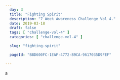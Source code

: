 ```yaml
---
  day: 3
  title: "Fighting Spirit"
  description: "7 Week Awareness Challenge Vol 4."
  date: 2019-03-18
  draft: false
  tags: [ "challenge-vol-4" ]
  categories: [ "challenge-vol-4" ]

  slug: "fighting-spirit"

  pageId: "B8D600FC-1EAF-4772-89CA-9617035D9FEF"

---
```


a
